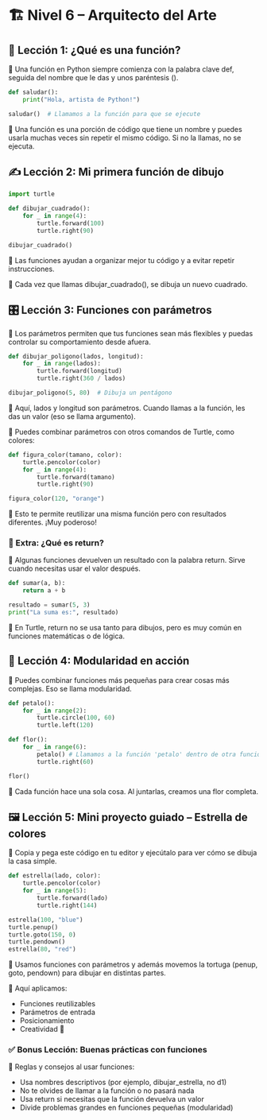 # 🏗️ Nivel 6 – Arquitecto del Arte

## 🔧 Lección 1: ¿Qué es una función?
📌 Una función en Python siempre comienza con la palabra clave def, seguida del nombre que le das y unos paréntesis ().

```python
def saludar():
    print("Hola, artista de Python!")

saludar()  # Llamamos a la función para que se ejecute
```
🧠 Una función es una porción de código que tiene un nombre y puedes usarla muchas veces sin repetir el mismo código. Si no la llamas, no se ejecuta.

## ✍️ Lección 2: Mi primera función de dibujo

```python
import turtle

def dibujar_cuadrado():
    for _ in range(4):
        turtle.forward(100)
        turtle.right(90)

dibujar_cuadrado()
```
📌 Las funciones ayudan a organizar mejor tu código y a evitar repetir instrucciones.

🧠 Cada vez que llamas dibujar_cuadrado(), se dibuja un nuevo cuadrado.

## 🎛️ Lección 3: Funciones con parámetros
📌 Los parámetros permiten que tus funciones sean más flexibles y puedas controlar su comportamiento desde afuera.

```python
def dibujar_poligono(lados, longitud):
    for _ in range(lados):
        turtle.forward(longitud)
        turtle.right(360 / lados)

dibujar_poligono(5, 80)  # Dibuja un pentágono
```
📌 Aquí, lados y longitud son parámetros. Cuando llamas a la función, les das un valor (eso se llama argumento).

🧠 Puedes combinar parámetros con otros comandos de Turtle, como colores:

```python
def figura_color(tamano, color):
    turtle.pencolor(color)
    for _ in range(4):
        turtle.forward(tamano)
        turtle.right(90)

figura_color(120, "orange")
```
📌 Esto te permite reutilizar una misma función pero con resultados diferentes. ¡Muy poderoso!

### 🔁 Extra: ¿Qué es return?
📌 Algunas funciones devuelven un resultado con la palabra return. Sirve cuando necesitas usar el valor después.

```python
def sumar(a, b):
    return a + b

resultado = sumar(5, 3)
print("La suma es:", resultado)
```
🧠 En Turtle, return no se usa tanto para dibujos, pero es muy común en funciones matemáticas o de lógica.

## 🧩 Lección 4: Modularidad en acción
📌 Puedes combinar funciones más pequeñas para crear cosas más complejas. Eso se llama modularidad.

```python
def petalo():
    for _ in range(2):
        turtle.circle(100, 60)
        turtle.left(120)

def flor():
    for _ in range(6):
        petalo() # Llamamos a la función 'petalo' dentro de otra función para repetir su dibujo
        turtle.right(60)

flor()
```
🧠 Cada función hace una sola cosa. Al juntarlas, creamos una flor completa.

## 🖼️ Lección 5: Mini proyecto guiado – Estrella de colores

📌 Copia y pega este código en tu editor y ejecútalo para ver cómo se dibuja la casa simple.

```python
def estrella(lado, color):
    turtle.pencolor(color)
    for _ in range(5):
        turtle.forward(lado)
        turtle.right(144)

estrella(100, "blue")
turtle.penup()
turtle.goto(150, 0)
turtle.pendown()
estrella(80, "red")
```
📌 Usamos funciones con parámetros y además movemos la tortuga (penup, goto, pendown) para dibujar en distintas partes.

🧠 Aquí aplicamos:
- Funciones reutilizables
- Parámetros de entrada
- Posicionamiento
- Creatividad 🎨

### ✅ Bonus Lección: Buenas prácticas con funciones
📌 Reglas y consejos al usar funciones:
- Usa nombres descriptivos (por ejemplo, dibujar_estrella, no d1)
- No te olvides de llamar a la función o no pasará nada
- Usa return si necesitas que la función devuelva un valor
- Divide problemas grandes en funciones pequeñas (modularidad)
